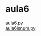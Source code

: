 # aula6 
<a href='https://gabrielryanft.github.io/learning/cursoemvideo/python/aulas/aula6/aula6.py' target='_blank' rel='next'>aula6.py</a><br/>
<a href='https://gabrielryanft.github.io/learning/cursoemvideo/python/aulas/aula6/aula6isnum.py' target='_blank' rel='next'>aula6isnum.py</a><br/>
